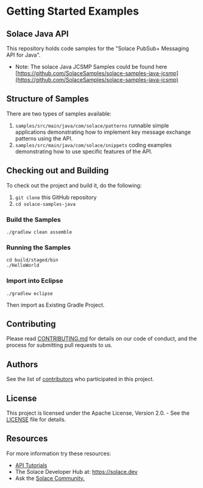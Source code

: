 # Getting Started Examples
## Solace Java API

This repository holds code samples for the "Solace PubSub+ Messaging API for Java". 
- Note: The solace Java JCSMP Samples could be found here [https://github.com/SolaceSamples/solace-samples-java-jcsmp](https://github.com/SolaceSamples/solace-samples-java-jcsmp)

## Structure of Samples
There are two types of samples available: 
1. `samples/src/main/java/com/solace/patterns` runnable simple applications demonstrating how to implement key message exchange patterns using the API. 
1. `samples/src/main/java/com/solace/snippets` coding examples demonstrating how to use specific features of the API.  

## Checking out and Building

To check out the project and build it, do the following:

  1. `git clone` this GitHub repository
  2. `cd solace-samples-java`
  
### Build the Samples
```
./gradlew clean assemble
```
### Running the Samples
```
cd build/staged/bin
./HelloWorld
```
### Import into Eclipse

```
./gradlew eclipse
```
Then import as Existing Gradle Project.


## Contributing

Please read [CONTRIBUTING.md](CONTRIBUTING.md) for details on our code of conduct, and the process for submitting pull requests to us.

## Authors

See the list of [contributors](https://github.com/SolaceSamples/solace-samples-java-new/contributors) who participated in this project.

## License

This project is licensed under the Apache License, Version 2.0. - See the [LICENSE](LICENSE) file for details.

## Resources

For more information try these resources:

- [API Tutorials](https://tutorials.solace.dev/)
- The Solace Developer Hub at: https://solace.dev
- Ask the [Solace Community.](http://dev.solace.com/community/)


